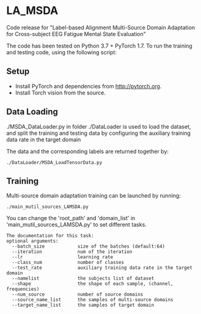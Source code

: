# LA_MSDA
Code release for "Label-based Alignment Multi-Source Domain Adaptation for Cross-subject EEG Fatigue Mental State Evaluation"

The code has been tested on Python 3.7 + PyTorch 1.7. To run the training and testing code, using the following script:

## Setup
* Install PyTorch and dependencies from http://pytorch.org.
* Install Torch vision from the source.

## Data Loading
./MSDA_DataLoader.py in folder ./DataLoader is used to load the dataset, and split the training and testing data by configuring the auxiliary training data rate in the target domain 

The data and the corresponding labels are returned together by: 
```
./DataLoader/MSDA_LoadTensorData.py
```

## Training
Multi-source domain adaptation training can be launched by running:
```
./main_mutil_sources_LAMSDA.py
```
You can change the 'root_path' and 'domain_list' in 'main_mutil_sources_LAMSDA.py' to set different tasks.
```
The documentation for this task:
optional arguments:
  --batch_size            size of the batches (default:64)
  --iteration             num of the iteration
  --lr                    learning rate
  --class_num             number of classes
  --test_rate             auxiliary training data rate in the target domain
  --namelist              the subjects list of dataset
  --shape                 the shape of each sample, (channel, frequencies)
  --num_source            number of source domains
  --source_name_list      the samples of multi-source domains
  --target_name_list      the samples of target domain
```
